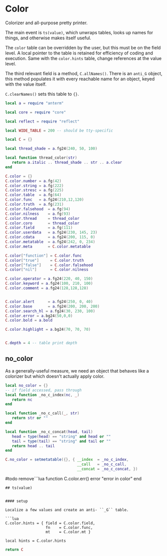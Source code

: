 # Color


Colorizer and all-purpose pretty printer.


The main event is ``ts(value)``, which unwraps tables, looks up
names for things, and otherwise makes itself useful.


The ``color`` table can be overridden by the user, but this must
be on the field level.  A local pointer to the table is retained for
efficiency of coding and execution.  Same with the ``color.hints`` table, change
references at the value level.


The third relevant field is a method, ``C.allNames()``.  There is an ``anti_G``
object, this method populates it with every reachable name for an object,
keyed with the value itself.


``C.clearNames()`` sets this table to ``{}``.

```lua
local a = require "anterm"

local core = require "core"

local reflect = require "reflect"

local WIDE_TABLE = 200 -- should be tty-specific

local C = {}

local thread_shade = a.fg24(240, 50, 100)

local function thread_color(str)
   return a.italic .. thread_shade .. str .. a.clear
end

C.color = {}
C.color.number = a.fg(42)
C.color.string = a.fg(222)
C.color.stresc = a.fg(225)
C.color.table  = a.fg(64)
C.color.func   = a.fg24(210,12,120)
C.color.truth  = a.fg(231)
C.color.falsehood  = a.fg(94)
C.color.nilness    = a.fg(93)
C.color.thread     = thread_color
C.color.coro       = thread_color
C.color.field      = a.fg(111)
C.color.userdata   = a.fg24(230, 145, 23)
C.color.cdata      = a.fg24(200, 115, 0)
C.color.metatable  = a.fg24(242, 0, 234)
C.color.meta       = C.color.metatable

C.color["function"] = C.color.func
C.color["true"]     = C.color.truth
C.color["false"]    = C.color.falsehood
C.color["nil"]      = C.color.nilness

C.color.operator = a.fg24(220, 40, 150)
C.color.keyword = a.fg24(100, 210, 100)
C.color.comment = a.fg24(128,128,128)


C.color.alert      = a.fg24(250, 0, 40)
C.color.base       = a.fg24(200, 200, 200)
C.color.search_hl = a.fg24(30, 230, 100)
C.color.error = a.bg24(50,0,0)
C.color.bold = a.bold

C.color.highlight = a.bg24(70, 70, 70)


C.depth = 4 -- table print depth
```
## no_color

As a generally-useful measure, we need an object that behaves like a
colorizer but which doesn't actually apply color.

```lua
local no_color = {}
-- if field accessed, pass through
local function _no_c_index(nc, _)
   return nc
end

local function _no_c_call(_, str)
   return str or ""
end

local function _no_c_concat(head, tail)
   head = type(head) == "string" and head or ""
   tail = type(tail) == "string" and tail or ""
   return head .. tail
end

C.no_color = setmetatable({}, { __index  = _no_c_index,
                                __call   = _no_c_call,
                                __concat = _no_c_concat, })
```
#todo remove```lua
function C.color.err()
  error "error in color"
end
```
## ts(value)


#### setup

Localize a few values and create an anti- ``_G`` table.

```lua
C.color.hints = { field = C.color.field,
                  fn    = C.color.func,
                  mt    = C.color.mt }

local hints = C.color.hints
```
```lua
return C
```
